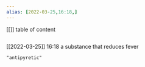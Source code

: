 ```yaml
---
alias: [2022-03-25,16:18,]
---
```

[[]]
table of content
```toc
```

[[2022-03-25]] 16:18
a substance that reduces fever
```query
"antipyretic"
```